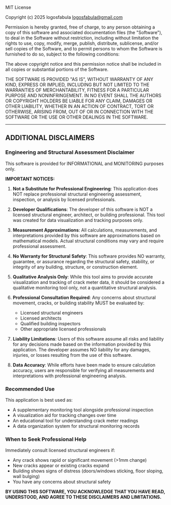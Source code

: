 MIT License

Copyright (c) 2025 logosfabula <logosfabula@gmail.com>

Permission is hereby granted, free of charge, to any person obtaining a copy
of this software and associated documentation files (the "Software"), to deal
in the Software without restriction, including without limitation the rights
to use, copy, modify, merge, publish, distribute, sublicense, and/or sell
copies of the Software, and to permit persons to whom the Software is
furnished to do so, subject to the following conditions:

The above copyright notice and this permission notice shall be included in all
copies or substantial portions of the Software.

THE SOFTWARE IS PROVIDED "AS IS", WITHOUT WARRANTY OF ANY KIND, EXPRESS OR
IMPLIED, INCLUDING BUT NOT LIMITED TO THE WARRANTIES OF MERCHANTABILITY,
FITNESS FOR A PARTICULAR PURPOSE AND NONINFRINGEMENT. IN NO EVENT SHALL THE
AUTHORS OR COPYRIGHT HOLDERS BE LIABLE FOR ANY CLAIM, DAMAGES OR OTHER
LIABILITY, WHETHER IN AN ACTION OF CONTRACT, TORT OR OTHERWISE, ARISING FROM,
OUT OF OR IN CONNECTION WITH THE SOFTWARE OR THE USE OR OTHER DEALINGS IN THE
SOFTWARE.

---

## ADDITIONAL DISCLAIMERS

### Engineering and Structural Assessment Disclaimer

This software is provided for INFORMATIONAL and MONITORING purposes only. 

**IMPORTANT NOTICES:**

1. **Not a Substitute for Professional Engineering**: This application does NOT replace professional structural engineering assessment, inspection, or analysis by licensed professionals.

2. **Developer Qualifications**: The developer of this software is NOT a licensed structural engineer, architect, or building professional. This tool was created for data visualization and tracking purposes only.

3. **Measurement Approximations**: All calculations, measurements, and interpretations provided by this software are approximations based on mathematical models. Actual structural conditions may vary and require professional assessment.

4. **No Warranty for Structural Safety**: This software provides NO warranty, guarantee, or assurance regarding the structural safety, stability, or integrity of any building, structure, or construction element.

5. **Qualitative Analysis Only**: While this tool aims to provide accurate visualization and tracking of crack meter data, it should be considered a qualitative monitoring tool only, not a quantitative structural analysis.

6. **Professional Consultation Required**: Any concerns about structural movement, cracks, or building stability MUST be evaluated by:
   - Licensed structural engineers
   - Licensed architects
   - Qualified building inspectors
   - Other appropriate licensed professionals

7. **Liability Limitations**: Users of this software assume all risks and liability for any decisions made based on the information provided by this application. The developer assumes NO liability for any damages, injuries, or losses resulting from the use of this software.

8. **Data Accuracy**: While efforts have been made to ensure calculation accuracy, users are responsible for verifying all measurements and interpretations with professional engineering analysis.

### Recommended Use

This application is best used as:
- A supplementary monitoring tool alongside professional inspection
- A visualization aid for tracking changes over time
- An educational tool for understanding crack meter readings
- A data organization system for structural monitoring records

### When to Seek Professional Help

Immediately consult licensed structural engineers if:
- Any crack shows rapid or significant movement (>1mm change)
- New cracks appear or existing cracks expand
- Building shows signs of distress (doors/windows sticking, floor sloping, wall bulging)
- You have any concerns about structural safety

**BY USING THIS SOFTWARE, YOU ACKNOWLEDGE THAT YOU HAVE READ, UNDERSTOOD, AND AGREE TO THESE DISCLAIMERS AND LIMITATIONS.**
